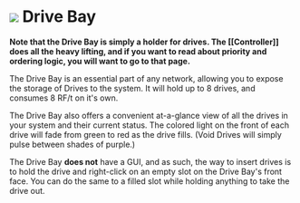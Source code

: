 # ![](https://i.imgur.com/1B0PVtE.png) Drive Bay
**Note that the Drive Bay is simply a holder for drives. The [[Controller]] does all the heavy lifting, and if you want to read about priority and ordering logic, you will want to go to that page.**

The Drive Bay is an essential part of any network, allowing you to expose the storage of Drives to the system. It will hold up to 8 drives, and consumes 8 RF/t on it's own.

The Drive Bay also offers a convenient at-a-glance view of all the drives in your system and their current status. The colored light on the front of each drive will fade from green to red as the drive fills. (Void Drives will simply pulse between shades of purple.)

The Drive Bay **does not** have a GUI, and as such, the way to insert drives is to hold the drive and right-click on an empty slot on the Drive Bay's front face. You can do the same to a filled slot while holding anything to take the drive out.